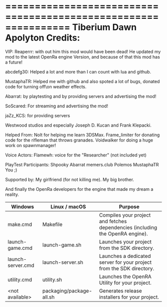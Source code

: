===============================================================
Tiberium Dawn Apolyton Credits:
===============================================================
VIP: 
Reaperrr: with out him this mod would have been
dead! He updated my mod to the latest OpenRa engine 
Version, and because of that this mod has a future!

abcdefg30: Helped a lot and more than I can count with lua and github.

MustaphaTR: Helped me with github and also spoted a lot of bugs, donated code for turning off\on weather effects.

Abarrat: by playtesting and by providing servers
and advertising the mod!

SoScared: For streaming and advertising the mod!

jaZz_KCS: for providing servers

Westwood studios and especially Joseph D. Kucan 
and Frank Klepacki.

Helped From:
Nolt for helping me learn 3DSMax.
Frame_limiter for donating code for the rifleman that throws granades.
Voidwalker for doing a huge work on spawnmanager!

Voice Actors:
Flamewh: voice for the "Researcher" (not included yet)

PlayTest Participants:
Shpooky
Abarrat
memers.club
Polemos
MustaphaTR
You ;)

Supported by:
My girlfriend (for not killing me).
My big brother.

And finally the OpenRa developers for the
engine that made my dream a reality.

 |  Windows                |  Linux / macOS             |  Purpose
 |  ---------------------  |  ------------------------  |  -------------  | 
 |  make.cmd               |  Makefile                  |  Compiles your project and fetches dependencies (including the OpenRA engine).
 |  launch-game.cmd        |  launch-game.sh            |  Launches your project from the SDK directory.
 |  launch-server.cmd      |  launch-server.sh          |  Launches a dedicated server for your project from the SDK directory.
 |  utility.cmd            |  utility.sh          |  Launches the OpenRA Utility for your project.
 |  &lt;not available&gt;  |  packaging/package-all.sh  |  Generates release installers for your project.